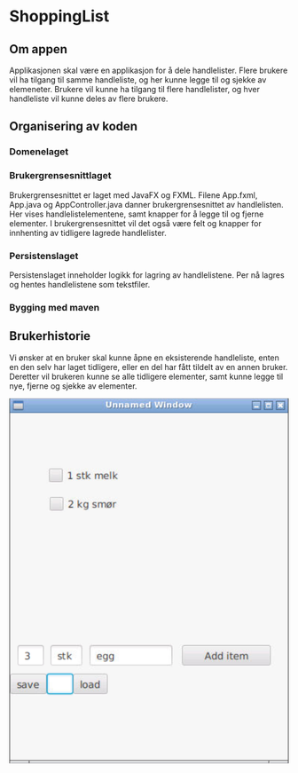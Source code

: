 # ShoppingList

## Om appen
Applikasjonen skal være en applikasjon for å dele handlelister.
Flere brukere vil ha tilgang til samme handleliste, og her kunne legge til og sjekke av elemeneter.
Brukere vil kunne ha tilgang til flere handlelister, og hver handleliste vil kunne deles av flere brukere. 

## Organisering av koden

### Domenelaget

### Brukergrensesnittlaget
Brukergrensesnittet er laget med JavaFX og FXML. Filene App.fxml, App.java og AppController.java danner brukergrensesnittet av handlelisten.
Her vises handlelistelementene, samt knapper for å legge til og fjerne elementer. I brukergrensesnittet vil det også være felt og knapper for innhenting av tidligere lagrede handlelister. 

### Persistenslaget 
Persistenslaget inneholder logikk for lagring av handlelistene. Per nå lagres og hentes handlelistene som tekstfiler.

### Bygging med maven 


## Brukerhistorie
Vi ønsker at en bruker skal kunne åpne en eksisterende handleliste, enten en den selv har laget tidligere, eller en del har fått tildelt av en annen bruker.
Deretter vil brukeren kunne se alle tidligere elementer, samt kunne legge til nye, fjerne og sjekke av elementer. 


![](screenshot.png)